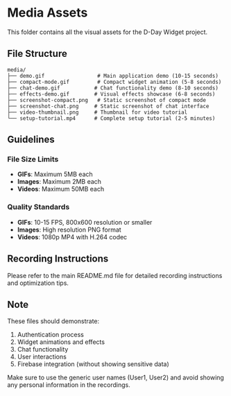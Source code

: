 # Media Assets

This folder contains all the visual assets for the D-Day Widget project.

## File Structure

```
media/
├── demo.gif                 # Main application demo (10-15 seconds)
├── compact-mode.gif         # Compact widget animation (5-8 seconds)
├── chat-demo.gif           # Chat functionality demo (8-10 seconds)
├── effects-demo.gif        # Visual effects showcase (6-8 seconds)
├── screenshot-compact.png   # Static screenshot of compact mode
├── screenshot-chat.png     # Static screenshot of chat interface
├── video-thumbnail.png     # Thumbnail for video tutorial
└── setup-tutorial.mp4      # Complete setup tutorial (2-5 minutes)
```

## Guidelines

### File Size Limits
- **GIFs**: Maximum 5MB each
- **Images**: Maximum 2MB each
- **Videos**: Maximum 50MB each

### Quality Standards
- **GIFs**: 10-15 FPS, 800x600 resolution or smaller
- **Images**: High resolution PNG format
- **Videos**: 1080p MP4 with H.264 codec

## Recording Instructions

Please refer to the main README.md file for detailed recording instructions and optimization tips.

## Note

These files should demonstrate:
1. Authentication process
2. Widget animations and effects
3. Chat functionality
4. User interactions
5. Firebase integration (without showing sensitive data)

Make sure to use the generic user names (User1, User2) and avoid showing any personal information in the recordings.
